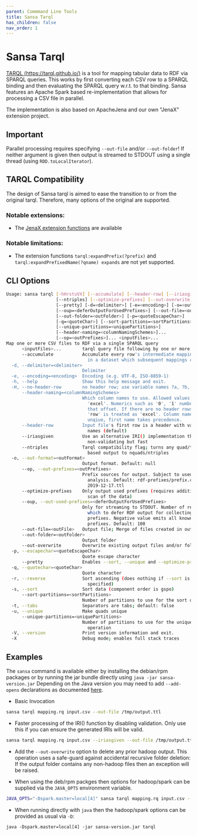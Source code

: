 ```yaml
---
parent: Commmand Line Tools
title: Sansa Tarql
has_children: false
nav_order: 1
---
```


# Sansa Tarql

[TARQL (https://tarql.github.io/)](https://tarql.github.io/) is a tool for mapping tabular data to RDF via SPARQL queries.
This works by first converting each CSV row to a SPARQL binding and then evaluating the SPARQL query  w.r.t. to that binding.
Sansa features an Apache Spark based re-implementation that allows for processing a CSV file in parallel.

The implementation is also based on ApacheJena and our own "JenaX" extension project.

## Important

Parallel processing requires specifying `--out-file` and/or `--out-folder`! If neither argument is given then output is streamed to STDOUT using a single thread (using `RDD.toLocalIterator`).

## TARQL Compatibility

The design of Sansa tarql is aimed to ease the transition to or from the original tarql. Therefore, many options of the original are supported.


### Notable extensions:

* The [JenaX extension functions](https://github.com/Scaseco/jenax/tree/develop/jenax-arq-parent/jenax-arq-plugins-parent/jenax-arq-plugins-bundle) are available

### Notable limitations:

* The extension functions `tarql:expandPrefix(?prefix)` and `tarql:expandPrefixedName(?qname) expands` are not yet supported.

## CLI Options

```bash
Usage: sansa tarql [-hHrstuVX] [--accumulate] [--header-row] [--iriasgiven]
                   [--ntriples] [--optimize-prefixes] [--out-overwrite]
                   [--pretty] [-d=<delimiter>] [-e=<encoding>] [-o=<outFormat>]
                   [--oup=<deferOutputForUsedPrefixes>] [--out-file=<outFile>]
                   [--out-folder=<outFolder>] [-p=<quoteEscapeChar>]
                   [-q=<quoteChar>] [--sort-partitions=<sortPartitions>]
                   [--unique-partitions=<uniquePartitions>]
                   [--header-naming=<columnNamingSchemes>]...
                   [--op=<outPrefixes>]... <inputFiles>...
Map one or more CSV files to RDF via a single SPARQL query
      <inputFiles>...        tarql query file following by one or more csv file
      --accumulate           Accumulate every row's intermediate mapping output
                               in a dataset which subsequent mappings can query
  -d, --delimiter=<delimiter>
                             Delimiter
  -e, --encoding=<encoding>  Encoding (e.g. UTF-8, ISO-8859-1)
  -h, --help                 Show this help message and exit.
  -H, --no-header-row        no header row; use variable names ?a, ?b, ...
      --header-naming=<columnNamingSchemes>
                             Which column names to use. Allowed values: 'row',
                               'excel'. Numerics such as '0', '1' number with
                               that offset. If there are no header rows then
                               'row' is treated as 'excel'. Column names are
                               unqiue, first name takes precedence.
      --header-row           Input file's first row is a header with variable
                               names (default)
      --iriasgiven           Use an alternative IRI() implementation that is
                               non-validating but fast
      --ntriples             Tarql compatibility flag; turns any quad/triple
                               based output to nquads/ntriples
  -o, --out-format=<outFormat>
                             Output format. Default: null
      --op, --out-prefixes=<outPrefixes>
                             Prefix sources for output. Subject to used prefix
                               analysis. Default: rdf-prefixes/prefix.cc.
                               2019-12-17.ttl
      --optimize-prefixes    Only output used prefixes (requires additional
                               scan of the data)
      --oup, --out-used-prefixes=<deferOutputForUsedPrefixes>
                             Only for streaming to STDOUT. Number of records by
                               which to defer RDF output for collecting used
                               prefixes. Negative value emits all known
                               prefixes. Default: 100
      --out-file=<outFile>   Output file; Merge of files created in out-folder
      --out-folder=<outFolder>
                             Output folder
      --out-overwrite        Overwrite existing output files and/or folders
  -p, --escapechar=<quoteEscapeChar>
                             Quote escape character
      --pretty               Enables --sort, --unique and --optimize-prefixes
  -q, --quotechar=<quoteChar>
                             Quote character
  -r, --reverse              Sort ascending (does nothing if --sort is not
                               specified)
  -s, --sort                 Sort data (component order is gspo)
      --sort-partitions=<sortPartitions>
                             Number of partitions to use for the sort operation
  -t, --tabs                 Separators are tabs; default: false
  -u, --unique               Make quads unique
      --unique-partitions=<uniquePartitions>
                             Number of partitions to use for the unique
                               operation
  -V, --version              Print version information and exit.
  -X                         Debug mode; enables full stack traces

```


## Examples

The `sansa` command is available either by installing the debian/rpm packages or by running the jar bundle directly using `java -jar sansa-version.jar`
Depending on the Java version you may need to add `--add-opens` declarations as documented [here](index.md).

* Basic Invocation
```bash
sansa tarql mapping.rq input.csv --out-file /tmp/output.ttl
```

* Faster processing of the IRI() function by disabling validation. Only use this if you can ensure the generated IRIs will be valid.
```bash
sansa tarql mapping.rq input.csv --iriasgiven --out-file /tmp/output.ttl
```

* Add the `--out-overwrite` option to delete any prior hadoop output. This operation uses a safe-guard against accidental recursive folder deletion: If the output folder contains any non-hadoop files then an exception will be raised.

* When using the deb/rpm packges then options for hadoop/spark can be supplied via the `JAVA_OPTS` environment variable.
```bash
JAVA_OPTS="-Dspark.master=local[4]" sansa tarql mapping.rq input.csv --out-overwrite --out-folder /tmp/out-folder
```

* When running directly with `java` then the hadoop/spark options can be provided as usual via `-D`:
```
java -Dspark.master=local[4] -jar sansa-version.jar tarql
```

